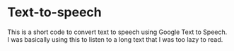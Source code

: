 # Text-to-speech
This is a short code to convert text to speech using Google Text to Speech. I was basically using this to listen to a long text that I was too lazy to read.
